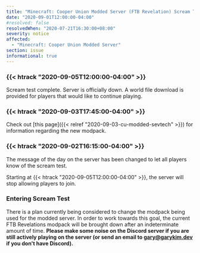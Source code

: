 ```yaml
---
title: "Minecraft: Cooper Union Modded Server (FTB Revelation) Scream Test"
date: "2020-09-01T12:00:00-04:00"
#resolved: false
resolvedWhen: "2020-07-21T16:30:00+08:00"
severity: notice
affected:
  - "Minecraft: Cooper Union Modded Server"
section: issue
informational: true
---
```


### {{< htrack "2020-09-05T12:00:00-04:00" >}}

Scream test complete. Server is officially down. A world file download is provided for players that would like to continue playing.

### {{< htrack "2020-09-03T17:45:00-04:00" >}}

Check out [this page]({{< relref "2020-09-03-cu-modded-sevtech" >}}) for information regarding the new modpack.

### {{< htrack "2020-09-02T16:15:00-04:00" >}}

The message of the day on the server has been changed to let all players know of the scream test.

Starting at {{< htrack "2020-09-05T12:00:00-04:00" >}}, the server will stop allowing players to join.

### Entering Scream Test

There is a plan currently being considered to change the modpack being used for the modded server. In order to work towards this goal, the current FTB Revelations modpack will be brought down after an indeterminate amount of time. **Please make some noise on the Discord server if you are still actively playing on the server (or send an email to <gary@garykim.dev> if you don't have Discord).**
